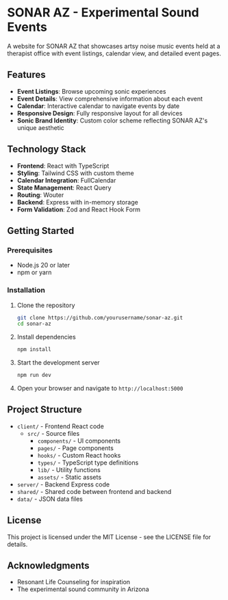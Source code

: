 # SONAR AZ - Experimental Sound Events

A website for SONAR AZ that showcases artsy noise music events held at a therapist office with event listings, calendar view, and detailed event pages.

## Features

- **Event Listings**: Browse upcoming sonic experiences
- **Event Details**: View comprehensive information about each event
- **Calendar**: Interactive calendar to navigate events by date
- **Responsive Design**: Fully responsive layout for all devices
- **Sonic Brand Identity**: Custom color scheme reflecting SONAR AZ's unique aesthetic

## Technology Stack

- **Frontend**: React with TypeScript
- **Styling**: Tailwind CSS with custom theme
- **Calendar Integration**: FullCalendar
- **State Management**: React Query
- **Routing**: Wouter
- **Backend**: Express with in-memory storage
- **Form Validation**: Zod and React Hook Form

## Getting Started

### Prerequisites

- Node.js 20 or later
- npm or yarn

### Installation

1. Clone the repository
   ```bash
   git clone https://github.com/yourusername/sonar-az.git
   cd sonar-az
   ```

2. Install dependencies
   ```bash
   npm install
   ```

3. Start the development server
   ```bash
   npm run dev
   ```

4. Open your browser and navigate to `http://localhost:5000`

## Project Structure

- `client/` - Frontend React code
  - `src/` - Source files
    - `components/` - UI components
    - `pages/` - Page components
    - `hooks/` - Custom React hooks
    - `types/` - TypeScript type definitions
    - `lib/` - Utility functions
    - `assets/` - Static assets
- `server/` - Backend Express code
- `shared/` - Shared code between frontend and backend
- `data/` - JSON data files

## License

This project is licensed under the MIT License - see the LICENSE file for details.

## Acknowledgments

- Resonant Life Counseling for inspiration
- The experimental sound community in Arizona